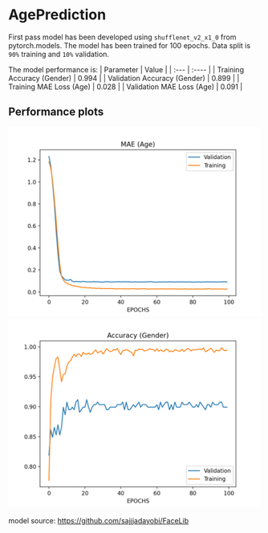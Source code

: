 # AgePrediction

First pass model has been developed using `shufflenet_v2_x1_0` from pytorch.models. The model has been trained for 100 epochs. Data split is `90%` training and `10%` validation.

The model performance is:
| Parameter | Value |
| :---      | :---- | 
| Training Accuracy (Gender)     | 0.994      | 
| Validation Accuracy (Gender)   | 0.899      | 
| Training MAE Loss (Age)        | 0.028      | 
| Validation MAE Loss (Age)      | 0.091      | 

## Performance plots
![MAE Age](plots/age.png)
![MAE Age](plots/gender.png)

model source: https://github.com/sajjjadayobi/FaceLib